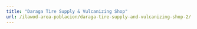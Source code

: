 ```yaml
---
title: "Daraga Tire Supply & Vulcanizing Shop"
url: /ilawod-area-poblacion/daraga-tire-supply-and-vulcanizing-shop-2/
---
```


